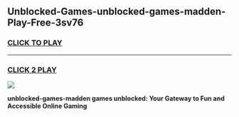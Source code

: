 
## Unblocked-Games-unblocked-games-madden-Play-Free-3sv76
<h3>
<a href="https://premium76.site?title=unblocked-games-madden&ref=15A">CLICK TO PLAY</a></h3>
<hr>

<h3>
<a href="https://premium76.site?title=unblocked-games-madden&ref=15A">CLICK 2 PLAY</a>
  
</h3>

<a href="https://premium76.site?title=unblocked-games-madden&ref=15A"><img src="https://clearcache.store/games.png"></a>


**unblocked-games-madden games unblocked: Your Gateway to Fun and Accessible Online Gaming**
